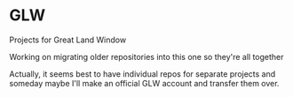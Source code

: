 # GLW
Projects for Great Land Window

Working on migrating older repositories into this one so they're all together

Actually, it seems best to have individual repos for separate projects and someday maybe I'll make an official GLW account and transfer them over.
